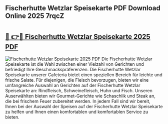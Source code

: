 ## Fischerhutte Wetzlar Speisekarte PDF Download Online 2025 7rqcZ

# <h2><a href="http://gc6sdoc.nevu.top/?p=Fischerhutte+Wetzlar+Speisekarte">🔗 👉🔴 Fischerhutte Wetzlar Speisekarte 2025 PDF</a></h2>

[![Fischerhutte Wetzlar Speisekarte 2025 PDF](https://i.imgur.com/dBaPXMq.png)](http://gc6sdoc.nevu.top/?p=Fischerhutte+Wetzlar+Speisekarte)
Die Fischerhutte Wetzlar Speisekarte ist die Wahl zwischen einer Vielzahl von Gerichten und befriedigt Ihre Geschmackspräferenzen. Die Fischerhutte Wetzlar Speisekarte unserer Cafeteria bietet einen speziellen Bereich für leichte und frische Salate. Für diejenigen, die Fleisch bevorzugen, bieten wir eine umfangreiche Auswahl an Gerichten auf der Fischerhutte Wetzlar Speisekarte an: Rindfleisch, Schweinefleisch, Huhn und Fisch. Unseren Auserwählten bieten wir Gourmet-Gerichte wie Schaschlik und Steak an, die bei frischem Feuer zubereitet werden. In jedem Fall sind wir bereit, Ihnen bei der Auswahl der Speisen auf der Fischerhutte Wetzlar Speisekarte zu helfen und Ihnen einen komfortablen und komfortablen Service zu bieten.
